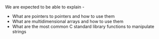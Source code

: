 We are expected to be able to explain -

- What are pointers to pointers and how to use them
- What are multidimensional arrays and how to use them
- What are the most common C standard library functions to manipulate strings

